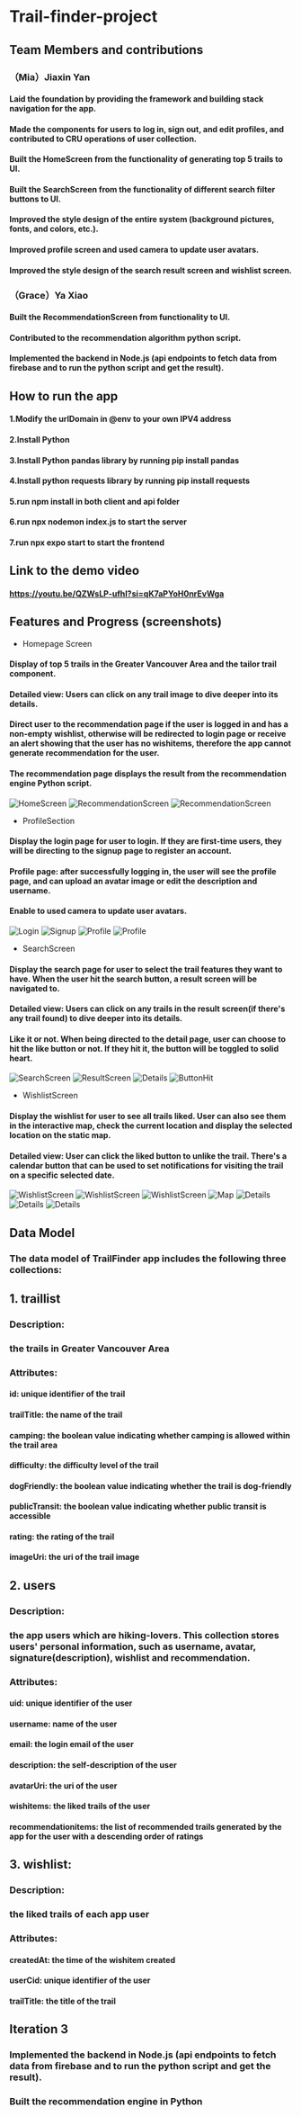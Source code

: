 # Trail-finder-project
## Team Members and contributions
### （Mia）Jiaxin Yan
#### Laid the foundation by providing the framework and building stack navigation for the app.
#### Made the components for users to log in, sign out, and edit profiles, and contributed to CRU operations of user collection.
#### Built the HomeScreen from the functionality of generating top 5 trails to UI.
#### Built the SearchScreen from the functionality of different search filter buttons to UI.
#### Improved the style design of the entire system (background pictures, fonts, and colors, etc.).
#### Improved profile screen and used camera to update user avatars.
#### Improved the style design of the search result screen and wishlist screen.


### （Grace）Ya Xiao
#### Built the RecommendationScreen from functionality to UI.
#### Contributed to the recommendation algorithm python script.
#### Implemented the backend in Node.js (api endpoints to fetch data from firebase and to run the python script and get the result).

## How to run the app
#### 1.Modify the urlDomain in @env to your own IPV4 address
#### 2.Install Python 
#### 3.Install Python pandas library by running pip install pandas
#### 4.Install python requests library by running pip install requests
#### 5.run npm install in both client and api folder
#### 6.run npx nodemon index.js to start the server
#### 7.run npx expo start to start the frontend

## Link to the demo video
#### https://youtu.be/QZWsLP-ufhI?si=qK7aPYoH0nrEvWga

## Features and Progress (screenshots)
* Homepage Screen
#### Display of top 5 trails in the Greater Vancouver Area and the tailor trail component.
#### Detailed view: Users can click on any trail image to dive deeper into its details.
#### Direct user to the recommendation page if the user is logged in and has a non-empty wishlist, otherwise will be redirected to login page or receive an alert showing that the user has no wishitems, therefore the app cannot generate recommendation for the user.
#### The recommendation page displays the result from the recommendation engine Python script.
![HomeScreen](homepage.png)
![RecommendationScreen](recommendation_nowishitems.jpg)
![RecommendationScreen](recommendation_haswishitems.jpg)

* ProfileSection
#### Display the login page for user to login. If they are first-time users, they will be directing to the signup page to register an account.
#### Profile page: after successfully logging in, the user will see the profile page, and can upload an avatar image or edit the description and username.
#### Enable to used camera to update user avatars.
![Login](login.png)
![Signup](signup.png)
![Profile](profile.jpg)
![Profile](camerause.jpg)

* SearchScreen
#### Display the search page for user to select the trail features they want to have. When the user hit the search button, a result screen will be navigated to.
#### Detailed view: Users can click on any trails in the result screen(if there's any trail found) to dive deeper into its details.
#### Like it or not. When being directed to the detail page, user can choose to hit the like button or not. If they hit it, the button will be toggled to solid heart.
![SearchScreen](search.jpg)
![ResultScreen](results.jpg)
![Details](details.png)
![ButtonHit](likebutton_hit.png)
* WishlistScreen
#### Display the wishlist for user to see all trails liked. User can also see them in the interactive map, check the current location and display the selected location on the static map.
#### Detailed view: User can click the liked button to unlike the trail. There's a calendar button that can be used to set notifications for visiting the trail on a specific selected date.
![WishlistScreen](wishlist_1.jpg)
![WishlistScreen](currentlocation.jpg)
![WishlistScreen](selectedlocation.jpg)
![Map](interactivemap.jpg)
![Details](wishlist_detail.jpg)
![Details](wishlist_detail_2.jpg)
![Details](wishlist_detail_calendar.jpg)

## Data Model
### The data model of TrailFinder app includes the following three collections:

## 1. traillist
### Description:
### the trails in Greater Vancouver Area

### Attributes:
#### id: unique identifier of the trail

#### trailTitle: the name of the trail

#### camping: the boolean value indicating whether camping is allowed within the trail area

#### difficulty: the difficulty level of the trail

#### dogFriendly: the boolean value indicating whether the trail is dog-friendly

#### publicTransit: the boolean value indicating whether public transit is accessible

#### rating: the rating of the trail

#### imageUri: the uri of the trail image


## 2. users
### Description:
### the app users which are hiking-lovers. This collection stores users' personal information, such as username, avatar, signature(description), wishlist and recommendation.

### Attributes:
#### uid: unique identifier of the user

#### username: name of the user

#### email: the login email of the user

#### description: the self-description of the user

#### avatarUri: the uri of the user

#### wishitems: the liked trails of the user

#### recommendationitems: the list of recommended trails generated by the app for the user with a descending order of ratings


## 3. wishlist:
### Description:
### the liked trails of each app user

### Attributes:
#### createdAt: the time of the wishitem created

#### userCid: unique identifier of the user

#### trailTitle: the title of the trail

## Iteration 3
### Implemented the backend in Node.js (api endpoints to fetch data from firebase and to run the python script and get the result).
### Built the recommendation engine in Python

